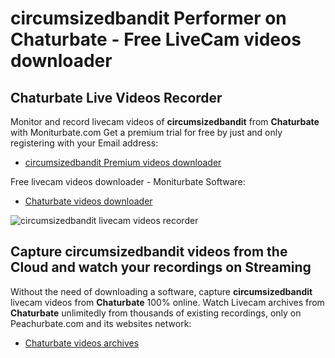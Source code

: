 # circumsizedbandit Performer on Chaturbate - Free LiveCam videos downloader

## Chaturbate Live Videos Recorder

Monitor and record livecam videos of **circumsizedbandit** from **Chaturbate** with Moniturbate.com
Get a premium trial for free by just and only registering with your Email address:
* [circumsizedbandit Premium videos downloader](https://moniturbate.com/request-demo-licence-key.html)

Free livecam videos downloader - Moniturbate Software:
* [Chaturbate videos downloader](https://moniturbate.com/moniturbate-download-software.html)

![circumsizedbandit livecam videos recorder](https://peachurnet.com/templates/moniturbate-software.png)


## Capture circumsizedbandit videos from the Cloud and watch your recordings on Streaming

Without the need of downloading a software, capture **circumsizedbandit** livecam videos from **Chaturbate** 100% online.
Watch Livecam archives from **Chaturbate** unlimitedly from thousands of existing recordings, only on Peachurbate.com and its websites network:
* [Chaturbate videos archives](https://peachurnet.com/)